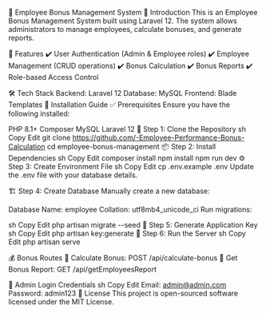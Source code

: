 🎯 Employee Bonus Management System
📌 Introduction
This is an Employee Bonus Management System built using Laravel 12. The system allows administrators to manage employees, calculate bonuses, and generate reports.

🚀 Features
✔️ User Authentication (Admin & Employee roles)
✔️ Employee Management (CRUD operations)
✔️ Bonus Calculation
✔️ Bonus Reports
✔️ Role-based Access Control

🛠️ Tech Stack
Backend: Laravel 12
Database: MySQL
Frontend: Blade Templates
📖 Installation Guide
✅ Prerequisites
Ensure you have the following installed:

PHP 8.1+
Composer
MySQL
Laravel 12
📂 Step 1: Clone the Repository
sh
Copy
Edit
git clone https://github.com/-Employee-Performance-Bonus-Calculation
cd employee-bonus-management
📦 Step 2: Install Dependencies
sh
Copy
Edit
composer install
npm install
npm run dev
⚙️ Step 3: Create Environment File
sh
Copy
Edit
cp .env.example .env
Update the .env file with your database details.

🏗️ Step 4: Create Database
Manually create a new database:

Database Name: employee
Collation: utf8mb4_unicode_ci
Run migrations:

sh
Copy
Edit
php artisan migrate --seed
🔑 Step 5: Generate Application Key
sh
Copy
Edit
php artisan key:generate
🚀 Step 6: Run the Server
sh
Copy
Edit
php artisan serve

💰 Bonus Routes
📌 Calculate Bonus: POST /api/calculate-bonus
📌 Get Bonus Report: GET /api/getEmployeesReport

🔐 Admin Login Credentials
sh
Copy
Edit
Email: admin@admin.com
Password: admin123
📜 License
This project is open-sourced software licensed under the MIT License.